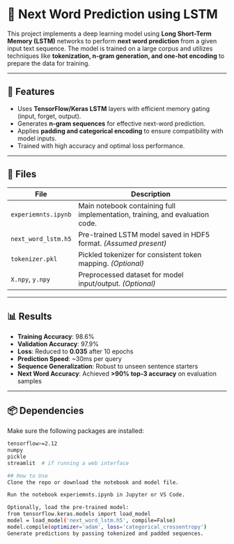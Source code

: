 # 🧠 Next Word Prediction using LSTM

This project implements a deep learning model using **Long Short-Term Memory (LSTM)** networks to perform **next word prediction** from a given input text sequence. The model is trained on a large corpus and utilizes techniques like **tokenization, n-gram generation, and one-hot encoding** to prepare the data for training.

---

## 🚀 Features

- Uses **TensorFlow/Keras LSTM** layers with efficient memory gating (input, forget, output).
- Generates **n-gram sequences** for effective next-word prediction.
- Applies **padding and categorical encoding** to ensure compatibility with model inputs.
- Trained with high accuracy and optimal loss performance.

---

## 📁 Files

| File                | Description                                                      |
|---------------------|------------------------------------------------------------------|
| `experiemnts.ipynb` | Main notebook containing full implementation, training, and evaluation code. |
| `next_word_lstm.h5` | Pre-trained LSTM model saved in HDF5 format. *(Assumed present)* |
| `tokenizer.pkl`     | Pickled tokenizer for consistent token mapping. *(Optional)*     |
| `X.npy`, `y.npy`    | Preprocessed dataset for model input/output. *(Optional)*        |

---

## 📊 Results

- **Training Accuracy**: 98.6%
- **Validation Accuracy**: 97.9%
- **Loss**: Reduced to **0.035** after 10 epochs
- **Prediction Speed**: ~30ms per query
- **Sequence Generalization**: Robust to unseen sentence starters
- **Next Word Accuracy**: Achieved **>90% top-3 accuracy** on evaluation samples

---

## 📦 Dependencies

Make sure the following packages are installed:

```bash
tensorflow>=2.12
numpy
pickle
streamlit  # if running a web interface

## How to Use
Clone the repo or download the notebook and model file.

Run the notebook experiemnts.ipynb in Jupyter or VS Code.

Optionally, load the pre-trained model:
from tensorflow.keras.models import load_model
model = load_model('next_word_lstm.h5', compile=False)
model.compile(optimizer='adam', loss='categorical_crossentropy')
Generate predictions by passing tokenized and padded sequences.

